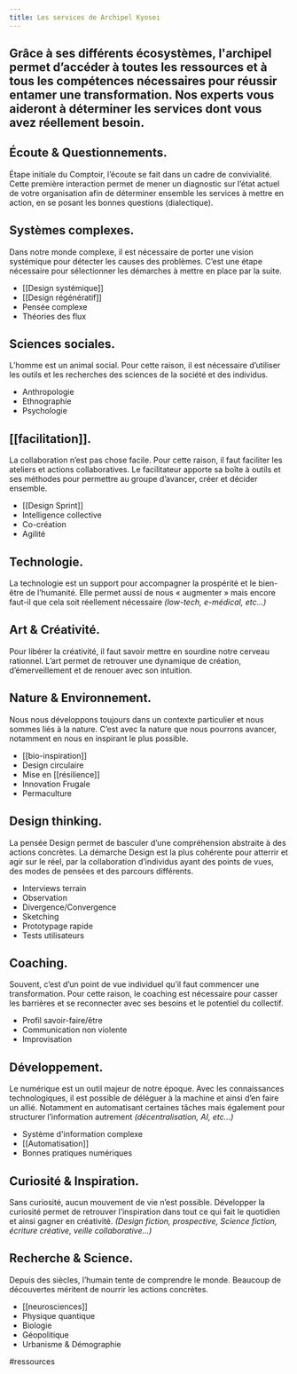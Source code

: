 ```yaml
---
title: Les services de Archipel Kyosei
---
```


## **Grâce à ses différents écosystèmes, l'archipel permet d’accéder à toutes les ressources et à tous les compétences nécessaires pour réussir entamer une transformation. Nos experts vous aideront à déterminer les services dont vous avez réellement besoin.**

## Écoute & Questionnements.

Étape initiale du Comptoir, l’écoute se fait dans un cadre de convivialité. Cette première interaction permet de mener un diagnostic sur l’état actuel de votre organisation afin de déterminer ensemble les services à mettre en action, en se posant les bonnes questions (dialectique).

## Systèmes complexes.

Dans notre monde complexe, il est nécessaire de porter une vision systémique pour détecter les causes des problèmes. C’est une étape nécessaire pour sélectionner les démarches à mettre en place par la suite.

- [[Design systémique]]
- [[Design régénératif]]
- Pensée complexe
- Théories des flux

## Sciences sociales.

L’homme est un animal social. Pour cette raison, il est nécessaire d’utiliser les outils et les recherches des sciences de la société et des individus.

- Anthropologie
- Ethnographie
- Psychologie

## [[facilitation]].

La collaboration n’est pas chose facile. Pour cette raison, il faut faciliter les ateliers et actions collaboratives. Le facilitateur apporte sa boîte à outils et ses méthodes pour permettre au groupe d’avancer, créer et décider ensemble.

- [[Design Sprint]]
- Intelligence collective
- Co-création
- Agilité

## Technologie.

La technologie est un support pour accompagner la prospérité et le bien-être de l’humanité. Elle permet aussi de nous « augmenter » mais encore faut-il que cela soit réellement nécessaire *(low-tech, e-médical, etc…)*

## Art & Créativité.

Pour libérer la créativité, il faut savoir mettre en sourdine notre cerveau rationnel. L’art permet de retrouver une dynamique de création, d’émerveillement et de renouer avec son intuition.

## Nature & Environnement.

Nous nous développons toujours dans un contexte particulier et nous sommes liés à la nature. C’est avec la nature que nous pourrons avancer, notamment en nous en inspirant le plus possible.

- [[bio-inspiration]]
- Design circulaire
- Mise en [[résilience]]
- Innovation Frugale
- Permaculture

## Design thinking.

La pensée Design permet de basculer d’une compréhension abstraite à des actions concrètes. La démarche Design est la plus cohérente pour atterrir et agir sur le réel, par la collaboration d’individus ayant des points de vues, des modes de pensées et des parcours différents.

- Interviews terrain
- Observation
- Divergence/Convergence
- Sketching
- Prototypage rapide
- Tests utilisateurs

## Coaching.

Souvent, c’est d’un point de vue individuel qu’il faut commencer une transformation. Pour cette raison, le coaching est nécessaire pour casser les barrières et se reconnecter avec ses besoins et le potentiel du collectif.

- Profil savoir-faire/être
- Communication non violente
- Improvisation

## Développement.

Le numérique est un outil majeur de notre époque. Avec les connaissances technologiques, il est possible de déléguer à la machine et ainsi d’en faire un allié. Notamment en automatisant certaines tâches mais également pour structurer l’information autrement *(décentralisation, AI, etc…)*

- Système d'information complexe
- [[Automatisation]]
- Bonnes pratiques numériques

## Curiosité & Inspiration.

Sans curiosité, aucun mouvement de vie n’est possible. Développer la curiosité permet de retrouver l’inspiration dans tout ce qui fait le quotidien et ainsi gagner en créativité. *(Design fiction, prospective, Science fiction, écriture créative, veille collaborative…)*

## Recherche & Science.

Depuis des siècles, l’humain tente de comprendre le monde. Beaucoup de découvertes méritent de nourrir les actions concrètes.

- [[neurosciences]]
- Physique quantique
- Biologie
- Géopolitique
- Urbanisme & Démographie

#ressources
